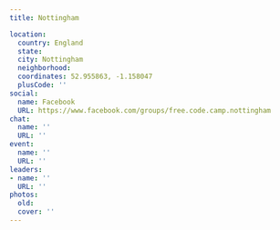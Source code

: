 ```yaml
---
title: Nottingham

location:
  country: England
  state: 
  city: Nottingham
  neighborhood: 
  coordinates: 52.955863, -1.158047
  plusCode: ''
social:
  name: Facebook
  URL: https://www.facebook.com/groups/free.code.camp.nottingham
chat:
  name: ''
  URL: ''
event:
  name: ''
  URL: ''
leaders:
- name: ''
  URL: ''
photos:
  old: 
  cover: ''
---
```

